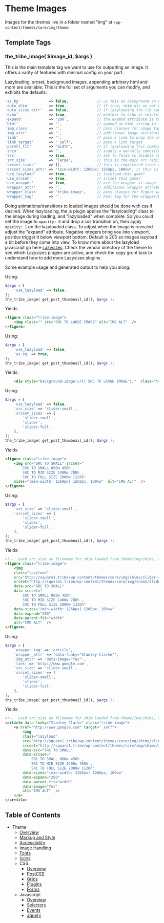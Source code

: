 #  Theme Images

Images for the themes live in a folder named "img" at `/wp-content/themes/core/img/theme`. 

## Template Tags

### the_tribe_image( $image_id, $args )

This is the main template tag we want to use for outputting an image. It offers a varity of features with minimal config on your part.

Lazyloading, srcset, background images, appending arbitrary html and more are available. This is the full set of arguments you can modify, and exhibits the defaults:
```php
'as_bg'             => false,             // us this as background on wrapper?
'auto_shim'         => true,              // if true, shim dir as set will be used, src_size will be used as filename, with png as filetype
'auto_sizes_attr'   => false,             // if lazyloading the lib can auto create sizes attribute.
'echo'              => true,              // whether to echo or return the html
'expand'            => '200',             // the expand attribute is the threshold used by lazysizes. use negative to reveal once in viewport.
'html'              => '',                // append an html string in the wrapper
'img_class'         => '',                // pass classes for image tag. if lazyload is true class "lazyload" is auto added
'img_attr'          => '',                // additional image attributes
'link'              => '',                // pass a link to wrap the image
'link_target'       => '_self',           // pass a link target
'parent_fit'        => 'width',           // if lazyloading this combines with object fit css and the object fit polyfill
'shim'              => '',                // supply a manually specified shim for lazyloading. Will override auto_shim whether true/false.
'src'               => true,              // set to false to disable the src attribute. this is a fallback for non srcset browsers
'src_size'          => 'large',           // this is the main src registered image size
'srcset_sizes'      => [],                // this is registered sizes array for srcset.
'srcset_sizes_attr' => '(min-width: 1260px) 1260px, 100vw', // this is the srcset sizes attribute string used if auto is false.
'use_lazyload'      => true,              // lazyload this game?
'use_srcset'        => true,              // srcset this game?
'use_wrapper'       => true,              // use the wrapper if image
'wrapper_attr'      => '',                // additional wrapper attributes
'wrapper_class'     => 'tribe-image',     // pass classes for figure wrapper. If as_bg is set true gets auto class of "lazyload"
'wrapper_tag'       => '',                // html tag for the wrapper/background image container
```

Doing animations/transitions to loaded images should be done with css if desired. When lazyloading, the js plugin applies the "lazyloading" class to the image during loading, and "lazyloaded" when complete. So you could set the image to `opacity: 0` and drop a css transition on, then apply `opacity: 1` on the lazyloaded class. To adjust when the image is revealed adjust the "expand" attribute. Negative integers bring you into viewport, positive trigger it below viewport bottom. Default is 200 so images lazyload a bit before they come into view. To know more about the lazyload javascript go here [Lazysizes](https://github.com/aFarkas/lazysizes). Check the vendor directory of the theme to see which Lazysizes plugins are active, and check the copy grunt task to understand how to add more Lazysizes plugins. 

Some example usage and generated output to help you along:

Using: 
```php
$args = [
	'use_lazyload' => false,
];
the_tribe_image( get_post_thumbnail_id(), $args );
```
Yields:
```html
<figure class="tribe-image">
	<img class="" src="SRC TO LARGE IMAGE" alt="IMG ALT"  />
</figure>
```
Using: 
```php
$args = [
    'use_lazyload' => false,
    'as_bg' => true,
];
the_tribe_image( get_post_thumbnail_id(), $args );
```
Yields:
```html
	<div style="background-image:url('SRC TO LARGE IMAGE');"  class="tribe-image"></div>
```
Using: 
```php
$args = [
    'use_lazyload' => false,
    'src_size' => 'slider-small',
    'srcset_sizes' => [
        'slider-small',
        'slider',
        'slider-full',
    ],
];
the_tribe_image( get_post_thumbnail_id(), $args );
```
Yields:
```html
<figure class="tribe-image">
	<img src="SRC TO SMALL" srcset="
		SRC TO SMALL 800w 450h ,
        SRC TO MID SIZE 1400w 788h ,
        SRC TO FULL SIZE 2000w 1126h" 
    sizes="(min-width: 1260px) 1260px, 100vw"  alt="IMG ALT"  />
</figure>
```
Using: 
```php
$args = [
    'src_size' => 'slider-small',
    'srcset_sizes' => [
        'slider-small',
        'slider',
        'slider-full',
    ],
];
the_tribe_image( get_post_thumbnail_id(), $args );
```
Yields:
```html
<!--  used src_size as filename for shim loaded from theme/img/shims, shim applied to src and srcset, lazyload uses data atts -->
<figure class="tribe-image">
	<img 
	class="lazyload" 
	src="http://square1.tribe/wp-content/themes/core/img/shims/slider-small.png"  
	srcset="http://square1.tribe/wp-content/themes/core/img/shims/slider-small.png"  
	data-src="SRC TO SMALL"  
	data-srcset="
		SRC TO SMALL 800w 450h ,
        SRC TO MID SIZE 1400w 788h ,
        SRC TO FULL SIZE 2000w 1126h"  
    data-sizes="(min-width: 1260px) 1260px, 100vw"  
    data-expand="200"  
    data-parent-fit="width"  
    alt="IMG ALT"  />
</figure>
```

Using: 
```php
$args = [
	'wrapper_tag' => 'article',
	'wrapper_attr' => 'data-funky="Stanley Clarke"',
	'img_attr' => 'data-image="Yes"',
	'link' => 'http://www.google.com',
    'src_size' => 'slider-small',
    'srcset_sizes' => [
        'slider-small',
        'slider',
        'slider-full',
    ],
];
the_tribe_image( get_post_thumbnail_id(), $args );
```
Yields:
```html
<!--  used src_size as filename for shim loaded from theme/img/shims, shim applied to src and srcset, lazyload uses data atts -->
<article data-funky="Stanley Clarke" class="tribe-image">
	<a href="http://www.google.com" target="_self">
		<img 
		class="lazyload" 
		src="http://square1.tribe/wp-content/themes/core/img/shims/slider-small.png"  
		srcset="http://square1.tribe/wp-content/themes/core/img/shims/slider-small.png"  
		data-src="SRC TO SMALL"  
		data-srcset="
			SRC TO SMALL 800w 450h ,
	        SRC TO MID SIZE 1400w 788h ,
	        SRC TO FULL SIZE 2000w 1126h"  
	    data-sizes="(min-width: 1260px) 1260px, 100vw"  
	    data-expand="200"  
	    data-parent-fit="width" 
	    data-image="Yes"
	    alt="IMG ALT"  />
    </a>
</article>
```

## Table of Contents

* Theme
  * [Overview](/docs/theme/README.md)
  * [Markup and Style](/docs/theme/markup-and-style.md)
  * [Accessibility](/docs/theme/accessbility.md)
  * [Image Handling](/docs/theme/images.md)
  * [Fonts](/docs/theme/fonts.md)
  * [Icons](/docs/theme/icons.md)
  * CSS
    * [Overview](/docs/theme/css/README.md)
    * [PostCSS](/docs/theme/css/postcss.md)
    * [Grids](/docs/theme/css/grids.md)
    * [Plugins](/docs/theme/css/plugins.md)
    * [Forms](/docs/theme/css/forms.md)
  * Javascript
    * [Overview](/docs/theme/js/README.md)
    * [Selectors](/docs/theme/js/selectors.md)
    * [Events](/docs/theme/js/events.md)
    * [Jquery](/docs/theme/js/jquery.md)
